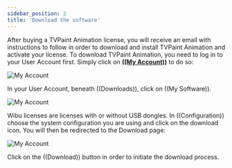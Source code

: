 ```yaml
---
sidebar_position: 2
title: 'Download the software'
---
```


After buying a TVPaint Animation license, you will receive an email with instructions to follow in order to download and install TVPaint Animation and activate your license. To download TVPaint Animation, you need to log in to your User Account first. Simply click on **[((My Account))](https://www.tvpaint.com/my-home)** to do so:

![My Account](/img/en/download-install/myaccount.png)  

In your User Account, beneath ((Downloads)), click on ((My Software)).

![My Account](/img/en/download-install/select-configuration.png)

Wibu licenses are licenses with or without USB dongles. In ((Configuration)) choose the system configuration you are using and click on the download icon. You will then be redirected to the Download page:

![My Account](/img/en/download-install/download.png)

Click on the ((Download)) button in order to initiate the download process.